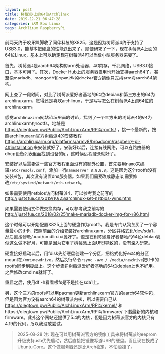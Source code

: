 ```yaml
---
layout: post
title: 树莓派4上的64位Archlinux
date: 2019-12-21 06:47:28
categories: ARM Box Linux
tags: Archlinux RaspberryPi
---
```


前两天终于咬牙跺脚收了同伴科技的X825，这是因为树莓派4终于支持了USB3.0，能基本把硬盘的性能跑出来了。顺便研究了一下，现在树莓派4上面的64位Linux，基本上可以确定现在树莓派4可以当做小型服务器来耍了。

首先，树莓派4是aarch64架构的arm处理器，4G内存，千兆网络，USB3.0接口，基本可用了。其次，Docker Hub上的服务器应用也开始支持aarch64了，甚至像mariadb、mongodb和openjdk的docker官方镜像只支持arm的aarch64架构。

网上查了一段时间，对比了树莓派爱好者基地的64位debian和第三方出的64为archlinuxarm，觉得还是喜欢archlinux，于是写写怎么在树莓派4上跑64位的archlinuxarm。

感觉archlinuxarm网站论坛里面的讨论，找到了一个三方出的树莓派4的64为archlinuxarm的rootfs，地址是 https://olegtown.pw/Public/ArchLinuxArm/RPi4/rootfs/ ，挑一个最新的，按照archlinuxarm官方树莓派4的安装教程 https://archlinuxarm.org/platforms/armv8/broadcom/raspberry-pi-4#installation 来安装就好了。安装好以后，连接有线网络，可以在路由器的dhcp设备列表里面找到设备的ip，这时候远程登录就好了。

安装好以后需要做一些官方教程里面没有的额外设置，首先要用nano来编辑`/etc/resolv.conf`，添加一行`nameserver 8.8.8.8`。这是因为这个rootfs没有安装vi包，其次没有设置dns服务器。如果我们需要改成静态ip,需要修改`/etc/systemd/network/eth.network`。

如果需要使用netbios访问树莓派4，可以参考我之前写的 http://just4fun.cn/2019/10/23/archlinux-set-netbios-wins.html

如果需要使用文件做交换内存，可以参考我之前写的 http://just4fun.cn/2018/02/25/make-mariadb-docker-img-for-x86.html

这个时候可以开始配置X825上面的硬盘作为rootfs。我是专门从狗东买了一个容量最小的tf卡，按照前面的介绍安装好archlinuxarm，分区并格式化/dev/sda1，然后直接修改/boot/cmdlin.txt就好了。但是在树莓派爱好者基地的64位debian貌似这么做不好用，可能是因为它用了树莓派上面UFEI导致的，没有深入研究。

硬盘接好启动以后，用fdisk先给硬盘创建一个分区，把格式化好ext4的分区mount在`/mnt/newdrive`，然后执行命令`rsync -avx / /media/newdrive`把tf卡的rootfs同步到硬盘上。这个步骤在树莓派爱好者基地的64位debian上也不好用。之后修改cmdline就好了。

重启之后，使用df -h看看根fs是不是挂在sda1上。

另，这个三方的roofs可以用pacman更新archlinuxarm官方的aarch64软件包，但是因为官方没有aarch64的树莓派内核，所以需要自己从 https://olegtown.pw/Public/ArchLinuxArm/RPi4/kernel/ 和https://olegtown.pw/Public/ArchLinuxArm/RPi4/firmware/ 下载最新的内核和firmware。此外这个网站还提供了5.4的内核，但是因为树莓派官方的内核只有4.19的代码，所以我没敢尝试。

> 2025-08-28 注: 现在可以用树莓派官方的镜像工具来将树莓派的eeprom升级支持usb优先启动，然后直接把镜像写道USB的硬盘。而且现在换成了Ubuntu Core。这个做服务器还是比Arch稳定，不怕滚挂了。